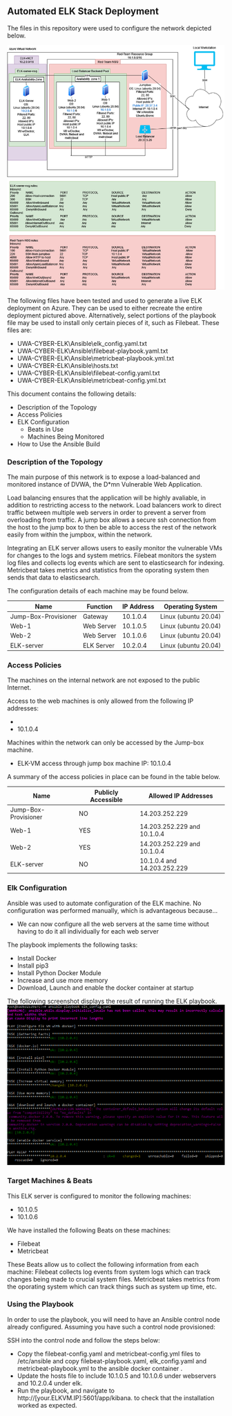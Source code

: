 ## Automated ELK Stack Deployment

The files in this repository were used to configure the network depicted below.

![NETWORK DIAGRAM](Images/Network_Diagram.png "NETWORK DIAGRAM")


The following files have been tested and used to generate a live ELK deployment on Azure. They can be used to either recreate the entire deployment pictured above. Alternatively, select portions of the playbook file may be used to install only certain pieces of it, such as Filebeat. These files are: 

  - UWA-CYBER-ELK\Ansible\elk_config.yaml.txt
  - UWA-CYBER-ELK\Ansible\filebeat-playbook.yaml.txt
  - UWA-CYBER-ELK\Ansible\metricbeat-playbook.yml.txt
  - UWA-CYBER-ELK\Ansible\hosts.txt
  - UWA-CYBER-ELK\Ansible\filebeat-config.yaml.txt
  - UWA-CYBER-ELK\Ansible\metricbeat-config.yml.txt

This document contains the following details:
- Description of the Topology
- Access Policies
- ELK Configuration
  - Beats in Use
  - Machines Being Monitored
- How to Use the Ansible Build


### Description of the Topology

The main purpose of this network is to expose a load-balanced and monitored instance of DVWA, the D*mn Vulnerable Web Application.

Load balancing ensures that the application will be highly avaliable, in addition to restricting access to the network.
Load balancers work to direct traffic between multiple web servers in order to prevent a server from overloading from traffic.
A jump box allows a secure ssh connection from the host to the jump box to then be able to access the rest of the network easily from within the jumpbox, within the network.

Integrating an ELK server allows users to easily monitor the vulnerable VMs for changes to the logs and system metrics.
Filebeat monitors the system log files and collects log events which are sent to elasticsearch for indexing.
Metricbeat takes metrics and statistics from the oporating system then sends that data to elasticsearch.

The configuration details of each machine may be found below.

| Name                 | Function   | IP Address | Operating System     |
|----------------------|------------|------------|----------------------|
| Jump-Box-Provisioner | Gateway    | 10.1.0.4   | Linux (ubuntu 20.04) |
| Web-1                | Web Server | 10.1.0.5   | Linux (ubuntu 20.04) |
| Web-2                | Web Server | 10.1.0.6   | Linux (ubuntu 20.04) |
| ELK-server           | ELK Server | 10.2.0.4   | Linux (ubuntu 20.04) |

### Access Policies

The machines on the internal network are not exposed to the public Internet. 

Access to the web machines is only allowed from the following IP addresses:
- <your public ip address>
- 10.1.0.4

Machines within the network can only be accessed by the Jump-box machine.
- ELK-VM access through jump box machine IP: 10.1.0.4

A summary of the access policies in place can be found in the table below.

| Name                 | Publicly Accessible | Allowed IP Addresses        |
|----------------------|---------------------|-----------------------------|
| Jump-Box-Provisioner | NO                  | 14.203.252.229              |
| Web-1                | YES                 | 14.203.252.229 and 10.1.0.4 |
| Web-2                | YES                 | 14.203.252.229 and 10.1.0.4 |
| ELK-server           | NO                  | 10.1.0.4 and 14.203.252.229 |

### Elk Configuration

Ansible was used to automate configuration of the ELK machine. No configuration was performed manually, which is advantageous because...
- We can now configure all the web servers at the same time without having to do it all individually for each web server

The playbook implements the following tasks:
- Install Docker
- Install pip3
- Install Python Docker Module
- Increase and use more memory
- Download, Launch and enable the docker container at startup

The following screenshot displays the result of running the ELK playbook.
![ELK SETUP](Images/elk-playbook.png "ELK SETUP")
  
### Target Machines & Beats
This ELK server is configured to monitor the following machines:
- 10.1.0.5
- 10.1.0.6

We have installed the following Beats on these machines:
- Filebeat
- Metricbeat

These Beats allow us to collect the following information from each machine:
Filebeat collects log events from system logs which can track changes being made to crucial system files.
Metricbeat takes metrics from the oporating system which can track things such as system up time, etc.

### Using the Playbook
In order to use the playbook, you will need to have an Ansible control node already configured. Assuming you have such a control node provisioned: 

SSH into the control node and follow the steps below:
- Copy the filebeat-config.yaml and metricbeat-config.yml files to /etc/ansible and copy filebeat-playbook.yaml, elk_config.yaml and metricbeat-playbook.yml to the ansible docker container  .
- Update the hosts file to include 10.1.0.5 and 10.1.0.6 under webservers and 10.2.0.4 under elk.
- Run the playbook, and navigate to http://[your.ELKVM.IP]:5601/app/kibana. to check that the installation worked as expected.

